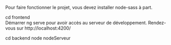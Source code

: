 Pour faire fonctionner le projet, vous devez installer node-sass à part.

cd frontend  
Démarrer ng serve pour avoir accès au serveur de développement. Rendez-vous sur http://localhost:4200/

cd backend
node nodeServeur
